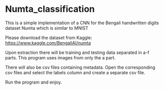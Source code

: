 # Numta_classification
This is a simple implementation of a CNN for the Bengali handwritten digits dataset Numta which is similar to MNIST

Please download the dataset from Kaggle:
https://www.kaggle.com/BengaliAI/numta

Upon extraction there will be training and testing data separated in a-f parts. This program uses images from only the a part.

There will also be csv files containing metadata. Open the corresponding csv files and select the labels column and create a separate csv file.

Run the program and enjoy.
